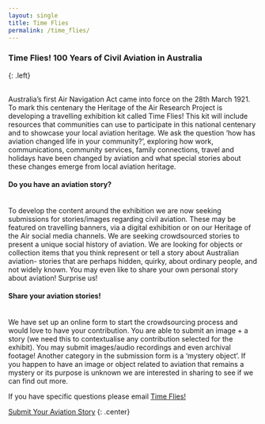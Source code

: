 ```yaml
---
layout: single
title: Time Flies
permalink: /time_flies/
---
```


### Time Flies! 100 Years of Civil Aviation in Australia  
{: .left}

<br>Australia’s first Air Navigation Act came into force on the 28th March 1921. To mark this centenary the Heritage of the Air Research Project is developing a travelling exhibition kit called Time Flies! This kit will include resources that communities can use to participate in this national centenary and to showcase your local aviation heritage. We ask the question ‘how has aviation changed life in your community?’, exploring how work, communications, community services, family connections, travel and holidays have been changed by aviation and what special stories about these changes emerge from local aviation heritage. 

#### Do you have an aviation story?
<br>
To develop the content around the exhibition we are now seeking submissions for stories/images regarding civil aviation. These may be featured on travelling banners, via a digital exhibition or on our Heritage of the Air social media channels. We are seeking crowdsourced stories to present a unique social history of aviation. We are looking for objects or collection items that you think represent or tell a story about Australian aviation- stories that are perhaps hidden, quirky, about ordinary people, and not widely known. You may even like to share your own personal story about aviation! Surprise us!

#### Share your aviation stories!
<br>
We have set up an online form to start the crowdsourcing process and would love to have your contribution. You are able to submit an image + a story (we need this to contextualise any contribution selected for the exhibit). You may submit images/audio recordings and even archival footage! Another category in the submission form is a ‘mystery object’. If you happen to have an image or object related to aviation that remains a mystery or its purpose is unknown we are interested in sharing to see if we can find out more. 

If you have specific questions please email <a href="mailto:timeflies2021@gmail.com">Time Flies!</a> 

[Submit Your Aviation Story](https://heritageoftheair.org.au/blog/time-flies/)
{: .center}
